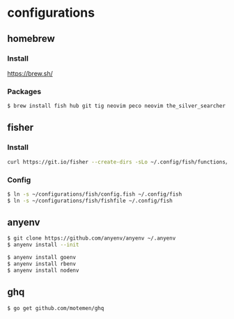# configurations

## homebrew

### Install
https://brew.sh/

### Packages
```sh
$ brew install fish hub git tig neovim peco neovim the_silver_searcher
```

## fisher

### Install
```sh
curl https://git.io/fisher --create-dirs -sLo ~/.config/fish/functions/fisher.fish
```

### Config
```sh
$ ln -s ~/configurations/fish/config.fish ~/.config/fish
$ ln -s ~/configurations/fish/fishfile ~/.config/fish
```

## anyenv
```sh
$ git clone https://github.com/anyenv/anyenv ~/.anyenv
$ anyenv install --init

$ anyenv install goenv
$ anyenv install rbenv
$ anyenv install nodenv
```

## ghq
```sh
$ go get github.com/motemen/ghq
```
